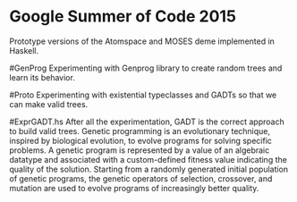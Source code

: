 # Google Summer of Code 2015
Prototype versions of the Atomspace and MOSES deme implemented in Haskell.

#GenProg
Experimenting with Genprog library to create random trees and learn its behavior.

#Proto
Experimenting with existential typeclasses and GADTs so that we can make valid trees.

#ExprGADT.hs
After all the experimentation, GADT is the correct approach to build valid trees. 
Genetic programming is an evolutionary technique, inspired by biological evolution, to evolve programs for solving specific problems. A genetic program is represented by a value of an algebraic datatype and associated with a custom-defined fitness value indicating the quality of the solution. Starting from a randomly generated initial population of genetic programs, the genetic operators of selection, crossover, and mutation are used to evolve programs of increasingly better quality.